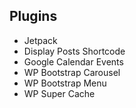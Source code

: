 ## Plugins
* Jetpack
* Display Posts Shortcode
* Google Calendar Events
* WP Bootstrap Carousel
* WP Bootstrap Menu
* WP Super Cache
